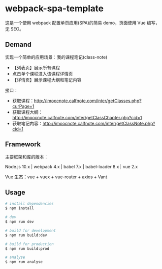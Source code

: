 # webpack-spa-template

这是一个使用 webpack 配置单页应用(SPA)的简易 demo，页面使用 Vue 编写，无 SEO。

## Demand

实现一个简单的应用场景：我的课程笔记(class-note)
- 【列表页】展示所有课程
- 点击单个课程进入该课程详情页
- 【详情页】展示课程大纲和笔记内容

接口：
- 获取课程：http://imoocnote.calfnote.com/inter/getClasses.php?curPage=1
- 获取课程大纲：http://imoocnote.calfnote.com/inter/getClassChapter.php?cid=1
- 获取笔记内容：http://imoocnote.calfnote.com/inter/getClassNote.php?cid=1

## Framework

主要框架和库的版本：

Node.js 10.x | webpack 4.x | babel 7.x | babel-loader 8.x | vue 2.x

Vue 生态：vue + vuex + vue-router + axios + Vant

## Usage

```bash
# install dependencies
$ npm install

# dev
$ npm run dev

# build for development
$ npm run build:dev

# build for production
$ npm run build:prod

# analyse
$ npm run analyse
```
